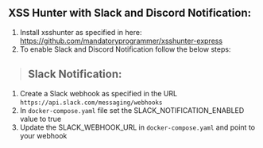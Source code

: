 ## XSS Hunter with Slack and Discord Notification:
1. Install xsshunter as specified in here: https://github.com/mandatoryprogrammer/xsshunter-express
2. To enable Slack and Discord Notification follow the below steps:

> ## Slack Notification:
1. Create a Slack webhook as specified in the URL ```https://api.slack.com/messaging/webhooks```
2. In ```docker-compose.yaml``` file set the SLACK_NOTIFICATION_ENABLED value to true
3. Update the SLACK_WEBHOOK_URL in ```docker-compose.yaml``` and point to your webhook
 



